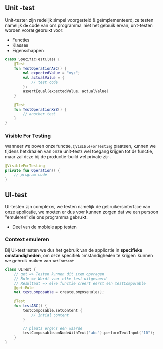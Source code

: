 ## Unit -test
Unit-testen zijn redelijk simpel voorgesteld & geïmplementeerd, ze testen namelijk de code van ons programma, niet het gebruik ervan, unit-testen worden vooral gebruikt voor:
- Functies
- Klassen
- Eigenschappen

```kotlin
class SpecificTestClass {
	@Test
	fun TestOperationABC() {
		val expectedValue = "xyz";
		val actualValue = { 
			// test code 
		};
		assertEqual(expectedValue, actualValue)
	}

	@Test
	fun TestOperationXYZ() {
		// another test
	}
}
```
### Visible For Testing
Wanneer we boven onze functie, `@VisibleForTesting` plaatsen, kunnen we tijdens het draaien van onze unit-tests wel toegang krijgen tot de functie, maar zal deze bij de productie-build wel private zijn.
```kotlin
@VisibleForTesting
private fun Operation() {
	// program code
}
```
## UI-test
UI-testen zijn complexer, we testen namelijk de gebruikersinterface van onze applicatie, we moeten er dus voor kunnen zorgen dat we een persoon "emuleren" die ons programma gebruikt.
- Deel van de mobiele app testen
### Context emuleren
Bij UI-test testen we dus het gebruik van de applicatie in **specifieke omstandigheden**, om deze specifiek omstandigheden te krijgen, kunnen we gebruik maken van `setContent`.
```kotlin
class UITest {
	// get => Testen kunnen dit item opvragen
	// Rule => Wordt voor elke test uitgevoerd
	// Resultaat => elke functie creert eerst een testComposable
	@get:Rule
	val testComposable = createComposeRule();

	@Test
	fun testABC() {
		testComposable.setContent {
			// intial content
		}

		// plaats ergens een waarde
		testComposable.onNodeWithText("abc").performTextInput("10");
	}
}
```
